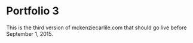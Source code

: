 # Portfolio 3
This is the third version of mckenziecarlile.com that should go live before September 1, 2015. 
